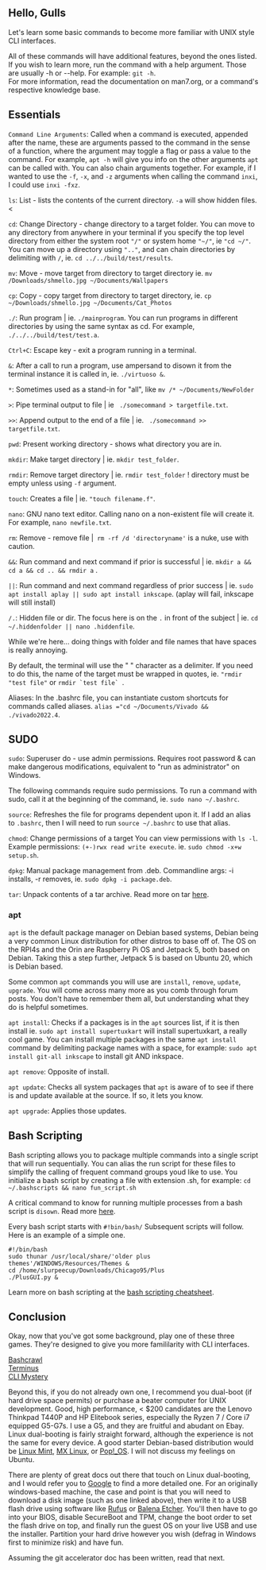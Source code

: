 ## Hello, Gulls
Let's learn some basic commands to become more familiar with UNIX style CLI interfaces.<br>

All of these commands will have additional features, beyond the ones listed.<br> If you wish to learn more, run the command with a help argument.
Those are usually -h or --help. For example: ```git -h```.<br>
For more information, read the documentation on man7.org, or a command's respective knowledge base.<br>

## Essentials

`Command Line Arguments`: Called when a command is executed, appended after the name, these are arguments passed to the command in the sense of a function, where the argument may toggle a flag or pass a value to the command. For example, `apt -h` will give you info on the other arguments `apt` can be called with. You can also chain arguments together. For example, if I wanted to use the `-f`, `-x`, and `-z` arguments when calling the command `inxi`, I could use `inxi -fxz`.

```ls```: List - lists the contents of the current directory. ```-a``` will show hidden files. <

```cd```: Change Directory - change directory to a target folder. You can move to any directory from anywhere in your terminal if you specify the top level directory from either the system root ```"/"``` or system home ```"~/"```, ie ```"cd ~/"```. You can move up a directory using ```".."```, and can chain directories by delimiting with ```/```, ie. ```cd ../../build/test/results```.

```mv```: Move - move target from directory to target directory ie. ```mv /Downloads/shmello.jpg ~/Documents/Wallpapers```

```cp```: Copy - copy target from directory to target directory, ie. ```cp ~/Downloads/shmello.jpg ~/Documents/Cat_Photos```

```./```: Run program | ie. ```./mainprogram```. You can run programs in different directories by using the same syntax as cd. For example, ```./../../build/test/test.a```.

```Ctrl+C```: Escape key - exit a program running in a terminal.

```&```: After a call to run a program, use ampersand to disown it from the terminal instance it is called in, ie. ```./virtuoso &```.

```*```: Sometimes used as a stand-in for "all", like ```mv /* ~/Documents/NewFolder```

```>```: Pipe terminal output to file | ie ``` ./somecommand > targetfile.txt```.

```>>```: Append output to the end of a file | ie. ``` ./somecommand >> targetfile.txt```.

```pwd```: Present working directory - shows what directory you are in.

```mkdir```: Make target directory | ie. ```mkdir test_folder```.

```rmdir```: Remove target directory | ie. ```rmdir test_folder``` ! directory must be empty unless using ```-f``` argument.

```touch```: Creates a file | ie. ```"touch filename.f"```.

```nano```: GNU nano text editor. Calling nano on a non-existent file will create it. For example, `nano newfile.txt`. 

```rm```: Remove - remove file |``` rm -rf /d 'directoryname'``` is a nuke, use with caution.

```&&```: Run command and next command if prior is successful | ie. ```mkdir a && cd a && cd .. && rmdir a``` .

```||```: Run command and next command regardless of prior success | ie. ```sudo apt install aplay || sudo apt install inkscape```. (aplay will fail, inkscape will still install)

```/.```: Hidden file or dir. The focus here is on the ```.``` in front of the subject | ie. ```cd ~/.hiddenfolder || nano .hiddenfile```.

While we're here... doing things with folder and file names that have spaces is really annoying. 

By default, the terminal will use the " " character as a delimiter. If you need to do this, the name of the target must be wrapped in quotes, ie. ```"rmdir "test file"``` or ```rmdir `test file` ```.

Aliases: In the .bashrc file, you can instantiate custom shortcuts for commands called aliases. ```alias ="cd ~/Documents/Vivado && ./vivado2022.4```.

## SUDO

```sudo```: Superuser do - use admin permissions. Requires root password & can make dangerous modifications, equivalent to "run as administrator" on Windows.

The following commands require sudo permissions. To run a command with sudo, call it at the beginning of the command, ie. ```sudo nano ~/.bashrc```.

```source```: Refreshes the file for programs dependent upon it. If I add an alias to ```.bashrc```, then I will need to run ```source ~/.bashrc``` to use that alias. 

```chmod```: Change permissions of a target You can view permissions with `ls -l`. Example permissions: ```(+-)rwx read write execute```. ie. ```sudo chmod -x+w setup.sh```.

```dpkg```: Manual package management from .deb. Commandline args: -i installs, -r removes, ie. ```sudo dpkg -i package.deb```.

```tar```: Unpack contents of a tar archive. Read more on tar [here](https://www.geeksforgeeks.org/tar-command-linux-examples/).


### apt

```apt``` is the default package manager on Debian based systems, Debian being a very common Linux distribution for other distros to base off of. The OS on the RPI4s and the Orin are Raspberry Pi OS and Jetpack 5, both based on Debian. Taking this a step further, Jetpack 5 is based on Ubuntu 20, which is Debian based.

Some common ```apt``` commands you will use are ```install```, ```remove```, ```update```, ```upgrade```. You will come across many more as you comb through forum posts. You don't have to remember them all, but understanding what they do is helpful sometimes.

```apt install```: Checks if a packages is in the ```apt``` sources list, if it is then install ie. ```sudo apt install supertuxkart``` will install supertuxkart, a really cool game. You can install multiple packages in the same ```apt install``` command by delimiting package names with a space, for example: ```sudo apt install git-all inkscape``` to install git AND inkspace. 

```apt remove```: Opposite of install.

```apt update```: Checks all system packages that ```apt``` is aware of to see if there is 
and update available at the source. If so, it lets you know.

```apt upgrade```: Applies those updates.

## Bash Scripting
Bash scripting allows you to package multiple commands into a single script that will run sequentially. You can alias the run script for these files to simplify the calling of frequent command groups youd like to use. You initialize a bash script by creating a file with extension .sh, for example: ```cd ~/.bashscripts && nano fun_script.sh```

A critical command to know for running multiple processes from a bash script is ```disown```. Read more [here](https://phoenixnap.com/kb/disown-command-linux).

Every bash script starts with ```#!bin/bash/```
Subsequent scripts will follow. Here is an example of a simple one.
```
#!/bin/bash
sudo thunar /usr/local/share/'older plus themes'/WINDOWS/Resources/Themes &
cd /home/slurpeecup/Downloads/Chicago95/Plus
./PlusGUI.py &
```
Learn more on bash scripting at the [bash scripting cheatsheet](https://devhints.io/bash).

## Conclusion
Okay, now that you've got some background, play one of these three games. They're designed to give you more famililarity with CLI interfaces.<br>

[Bashcrawl](https://gitlab.com/slackermedia/bashcrawl)<br>
[Terminus](https://web.mit.edu/mprat/Public/web/Terminus/Web/main.html)<br>
[CLI Mystery](https://github.com/veltman/clmystery)

Beyond this, if you do not already own one, I recommend you dual-boot (if hard drive space permits) or purchase a beater computer for UNIX development. Good, high performance, < $200 candidates are the Lenovo Thinkpad T440P and HP Elitebook series, especially the Ryzen 7 / Core i7 equipped G5-G7s. I use a G5, and they are fruitful and abudant on Ebay. Linux dual-booting is fairly straight forward, although the experience is not the same for every device. A good starter Debian-based distribution would be [Linux Mint](https://linuxmint.com/edition.php?id=306), [MX Linux](https://mxlinux.org/download-links/), or [Pop!_OS](https://pop.system76.com/). I will not discuss my feelings on Ubuntu. 

There are plenty of great docs out there that touch on Linux dual-booting, and I would refer you to [Google](https://google.com) to find a more detailed one. For an originally windows-based machine, the case and point is that you will need to download a disk image (such as one linked above), then write it to a USB flash drive using software like [Rufus](https://rufus.ie/en/) or [Balena Etcher](https://etcher.balena.io/#download-etcher). You'll then have to go into your BIOS, disable SecureBoot and TPM, change the boot order to set the flash drive on top, and finally run the guest OS on your live USB and use the installer. Partition your hard drive however you wish (defrag in Windows first to minimize risk) and have fun. 

Assuming the git accelerator doc has been written, read that next. 
